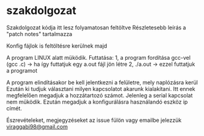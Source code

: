 # szakdolgozat

Szakdolgozat kódja itt lesz folyamatosan feltöltve 
Részletesebb leírás a "patch notes" tartalmazza

Konfig fájlok is feltöltésre kerülnek majd

A program LINUX alatt müködik. Futtatása:
1, a program fordítása gcc-vel (gcc <program neve>.c) -> ha így futtatjuk egy a.out fájl jön létre
2, ./a.out -> ezzel futtatjuk a programot
  
A program elindításakor be kell jelentkezni a felületre, mely naplózásra kerül
Ezután ki tudjuk választani milyen kapcsolatot akarunk kialakítani. Itt ennek megfelelően megadjuk a hozzátartozó számot.
Jelenleg a serial kapcsolat nem müködik.
Ezután megadjuk a konfigurálásra használandó eszköz ip címét. 


Észrevételeket, megjegyzéseket az issue fülön vagy emailbe jelezzük
viraggabi98@gmail.com
